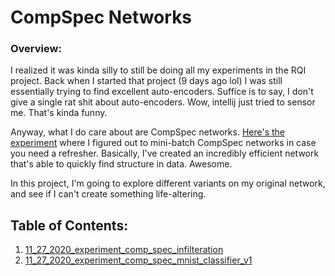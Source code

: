 # CompSpec Networks

### Overview:
I realized it was kinda silly to still be doing all my experiments in the RQI project.  Back when
I started that project (9 days ago lol) I was still essentially trying to find excellent auto-encoders.
Suffice is to say, I don't give a single rat shit about auto-encoders.  Wow, intellij just tried to 
sensor me.  That's kinda funny.  

Anyway, what I do care about are CompSpec networks. [Here's the experiment](../Reductionist%20Quasi-Isomorphisms/11_26_2020_experiment_comp_spec_mini_batch)
where I figured out to mini-batch CompSpec networks in case you need a refresher.  Basically,
I've created an incredibly efficient network that's able to quickly find structure in data.  Awesome.

In this project, I'm going to explore different variants on my original network, and see if I can't
create something life-altering.

## Table of Contents:
1. [11_27_2020_experiment_comp_spec_infilteration](11_27_2020_experiment_comp_spec_infilteration)
2. [11_27_2020_experiment_comp_spec_mnist_classifier_v1](11_27_2020_experiment_comp_spec_mnist_classifier_v1)